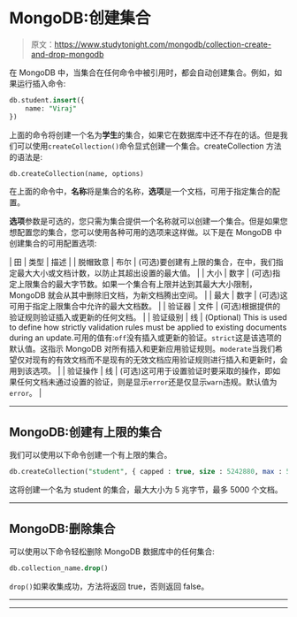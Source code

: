 # MongoDB:创建集合

> 原文：<https://www.studytonight.com/mongodb/collection-create-and-drop-mongodb>

在 MongoDB 中，当集合在任何命令中被引用时，都会自动创建集合。例如，如果运行插入命令:

```sql
db.student.insert({
	name: "Viraj"
})
```

上面的命令将创建一个名为**学生**的集合，如果它在数据库中还不存在的话。但是我们可以使用`createCollection()`命令显式创建一个集合。createCollection 方法的语法是:

```sql
db.createCollection(name, options)
```

在上面的命令中，**名称**将是集合的名称，**选项**是一个文档，可用于指定集合的配置。

**选项**参数是可选的，您只需为集合提供一个名称就可以创建一个集合。但是如果您想配置您的集合，您可以使用各种可用的选项来这样做。以下是在 MongoDB 中创建集合的可用配置选项:

| 田 | 类型 | 描述 |
| 脱帽致意 | 布尔 | (可选)要创建有上限的集合，在中，我们指定最大大小或文档计数，以防止其超出设置的最大值。 |
| 大小 | 数字 | (可选)指定上限集合的最大字节数。如果一个集合有上限并达到其最大大小限制，MongoDB 就会从其中删除旧文档，为新文档腾出空间。 |
| 最大 | 数字 | (可选)这可用于指定上限集合中允许的最大文档数。 |
| 验证器 | 文件 | (可选)根据提供的验证规则验证插入或更新的任何文档。 |
| 验证级别 | 线 | (Optional) This is used to define how strictly validation rules must be applied to existing documents during an update.可用的值有:`off`没有插入或更新的验证。`strict`这是该选项的默认值。这指示 MongoDB 对所有插入和更新应用验证规则。`moderate`当我们希望仅对现有的有效文档而不是现有的无效文档应用验证规则进行插入和更新时，会用到该选项。 |
| 验证操作 | 线 | (可选)这可用于设置验证时要采取的操作，即如果任何文档未通过设置的验证，则是显示`error`还是仅显示`warn`违规。默认值为`error`。 |

* * *

## MongoDB:创建有上限的集合

我们可以使用以下命令创建一个有上限的集合。

```sql
db.createCollection("student", { capped : true, size : 5242880, max : 5000 } )
```

这将创建一个名为 student 的集合，最大大小为 5 兆字节，最多 5000 个文档。

* * *

## MongoDB:删除集合

可以使用以下命令轻松删除 MongoDB 数据库中的任何集合:

```sql
db.collection_name.drop()
```

`drop()`如果收集成功，方法将返回 true，否则返回 false。

* * *

* * *